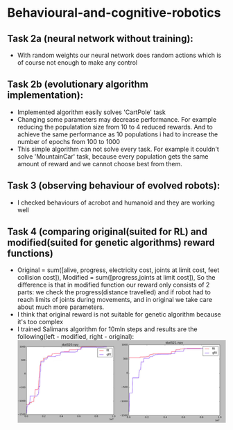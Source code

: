 # Behavioural-and-cognitive-robotics

## Task 2a (neural network without training):
* With random weights our neural network does random actions which is of course not enough to make any control

## Task 2b (evolutionary algorithm implementation):
* Implemented algorithm easily solves 'CartPole' task 
* Changing some parameters may decrease performance. For example reducing the populatation size from 10 to 4 reduced rewards. And to achieve the same performance as 10 populations i had to increase the number of epochs from 100 to 1000
* This simple algorithm can not solve every task. For example it couldn't solve 'MountainCar' task, because every population gets the same amount of reward and we cannot choose best from them.

## Task 3 (observing behaviour of evolved robots):
* I checked behaviours of acrobot and humanoid and they are working well

## Task 4 (comparing original(suited for RL) and modified(suited for genetic algorithms) reward functions)
* Original = sum([alive, progress, electricity cost, joints at limit cost, feet collision cost]), Modified = sum([progress,joints at limit cost]), So the difference is that in modified function our reward only consists of 2 parts: we check the progress(distance travelled) and if robot had to reach limits of joints during movements, and in original we take care about much more parameters.
* I think that original reward is not suitable for genetic algorithm because it's too complex
* I trained Salimans algorithm for 10mln steps and results are the following(left - modified, right - original): 
![Results of evolutionary algorithm on half cheetah environment](https://github.com/smileyenot983/Behavioural-and-cognitive-robotics/blob/master/reward_shaping_results.jpg)

